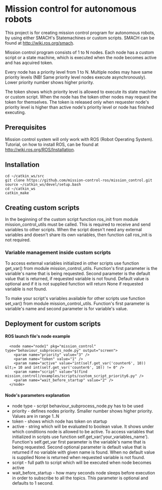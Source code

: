 # Mission control for autonomous robots

This project is for creating mission control program for autonomous robots, by using either SMACH's Statemachines or custom scripts. SMACH can be found at http://wiki.ros.org/smach.

Mission control program consists of 1 to N nodes. Each node has a custom script or a state machine, which is executed when the node becomes active and has aqcuired token. 

Every node has a priority level from 1 to N. Multiple nodes may have same priority levels (NB! Same priority level nodes execute asynchronously). Lower priority number shows higher priority.

The token shows which priority level is allowed to execute its state machine or custom script. When the node has the token other nodes may request the token for themselves. The token is released only when requester node's priority level is higher than active node's priority level or node has finished executing.

## Prerequisites

Mission control system will only work with ROS (Robot Operating System). Tutorial, on how to install ROS, can be found at http://wiki.ros.org/ROS/Installation.

## Installation

```
cd ~/catkin_ws/src
git clone https://github.com/mission-control-ros/mission_control.git
source ~/catkin_ws/devel/setup.bash
cd ~/catkin_ws
catkin_make
```

## Creating custom scripts

In the beginning of the custom script function ros_init from module mission_control_utils must be called. This is required to receive and send variables to other scripts. 
When the script doesn't need any external variables and doesn't share its own variables, then function call ros_init is not required.

### Variable management inside custom scripts

To access external variables initialized in other scripts use function get_var() from module mission_control_utils. Function's first parameter is the variable's name that is being requested. Second parameter is the default value that is returned, if requested variable is not found. Default value is optional and if it is not supplied function will return None if requested variable is not found.

To make your script's variables available for other scripts use function set_var() from module mission_control_utils. Function's first parameter is variable's name and second parameter is for variable's value.

## Deployment for custom scripts

#### ROS launch file's node example
```
  <node name="node1" pkg="mission_control" type="behaviour_subprocess_node.py" output="screen">
    <param name="priority" value="3" />
    <param name="token" value="1" />
    <param name="active" value="int(self.get_var('counter6', 10)) &lt;= 10 and int(self.get_var('counter6', 10)) != 0" />
    <param name="script" value="$(find mission_control)/examples/scripts/custom_script_priority6.py" />
    <param name="wait_before_startup" value="2" />
  </node>
```
#### Node's parameters explanation

* node type - script behaviour_subprocess_node.py has to be used
* priority - defines nodes priority. Smaller number shows higher priority. Values are in range 1..N
* token - shows which node has token on startup
* active - string which will be evaluated to boolean value. It shows under which conditions node is allowed to be active. To access variables that initialized in scripts use function self.get_var('your_variables_name'). Function's self.get_var first parameter is the variable's name that is being requested. Second optional parameter is default value that is returned if no variable with given name is found. When no default value is supplied None is returned when requested variable is not found.
* script - full path to script which will be executed when node becomes active
* wait_before_startup - how many seconds node sleeps before execution in order to subscribe to all the topics. This parameter is optional and defaults to 1 second.
